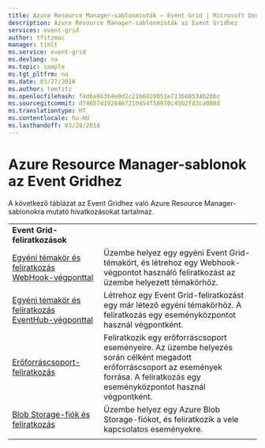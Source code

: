 ```yaml
---
title: Azure Resource Manager-sablonminták – Event Grid | Microsoft Docs
description: Azure Resource Manager-sablonminták az Event Gridhez
services: event-grid
author: tfitzmac
manager: timlt
ms.service: event-grid
ms.devlang: na
ms.topic: sample
ms.tgt_pltfrm: na
ms.date: 03/27/2018
ms.author: tomfitz
ms.openlocfilehash: f4d6a663b4e0d2c2166028051e713668534b20bc
ms.sourcegitcommit: d74657d1926467210454f58970c45b2fd3ca088d
ms.translationtype: HT
ms.contentlocale: hu-HU
ms.lasthandoff: 03/28/2018
---
```

# <a name="azure-resource-manager-templates-for-event-grid"></a>Azure Resource Manager-sablonok az Event Gridhez

A következő táblázat az Event Gridhez való Azure Resource Manager-sablonokra mutató hivatkozásokat tartalmaz.

| | |
|-|-|
|**Event Grid-feliratkozások**||
| [Egyéni témakör és feliratkozás WebHook-végponttal](https://github.com/Azure/azure-quickstart-templates/tree/master/101-event-grid)| Üzembe helyez egy egyéni Event Grid-témakört, és létrehoz egy Webhook-végpontot használó feliratkozást az üzembe helyezett témakörhöz. |
| [Egyéni témakör és feliratkozás EventHub-végponttal](https://github.com/Azure/azure-docs-json-samples/blob/master/event-grid/subscribeCustomTopicToEventHub.json)| Létrehoz egy Event Grid-feliratkozást egy már létező egyéni témakörhöz. A feliratkozás egy eseményközpontot használ végpontként. |
| [Erőforráscsoport-feliratkozás](https://github.com/Azure/azure-docs-json-samples/blob/master/event-grid/subscribeResourceGroupToWebHook.json)| Feliratkozik egy erőforráscsoport eseményeire. Az üzembe helyezés során célként megadott erőforráscsoport az események forrása. A feliratkozás egy eseményközpontot használ végpontként. |
| [Blob Storage-fiók és feliratkozás](https://github.com/Azure/azure-docs-json-samples/blob/master/event-grid/createBlobAndSubscribe.json)| Üzembe helyez egy Azure Blob Storage-fiókot, és feliratkozik a vele kapcsolatos eseményekre. |
| | |
